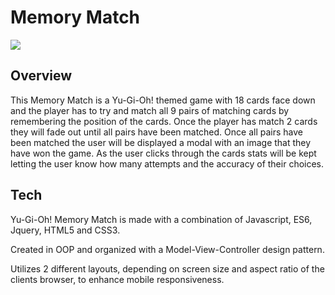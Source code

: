 # Memory Match

![](assets/images/ygo_memory_match.png)

## Overview

This Memory Match is a Yu-Gi-Oh! themed game with 18 cards face down and the player has to try and match all 9 pairs of matching cards by remembering the position of the cards.
Once the player has match 2 cards they will fade out until all pairs have been matched. Once all pairs have been matched the user will be displayed a modal with an image that they have won the game. As the user clicks through the cards stats will be kept letting the user know how many attempts and the accuracy of their choices.

## Tech

Yu-Gi-Oh! Memory Match is made with a combination of Javascript, ES6, Jquery, HTML5 and CSS3.


Created in OOP and organized with a Model-View-Controller design pattern.

Utilizes 2 different layouts, depending on screen size and aspect ratio of the clients browser, to enhance mobile responsiveness.
